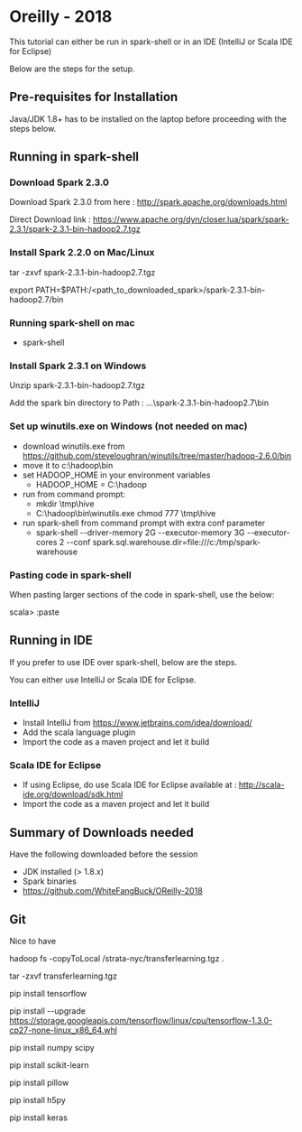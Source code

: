 # Oreilly - 2018

This tutorial can either be run in spark-shell or in an IDE (IntelliJ or Scala IDE for Eclipse)

Below are the steps for the setup.

## Pre-requisites for Installation

Java/JDK 1.8+ has to be installed on the laptop before proceeding with the steps below.

## Running in spark-shell

### Download Spark 2.3.0

Download Spark 2.3.0 from here : http://spark.apache.org/downloads.html

Direct Download link : https://www.apache.org/dyn/closer.lua/spark/spark-2.3.1/spark-2.3.1-bin-hadoop2.7.tgz

### Install Spark 2.2.0 on Mac/Linux

tar -zxvf spark-2.3.1-bin-hadoop2.7.tgz

export PATH=$PATH:/<path_to_downloaded_spark>/spark-2.3.1-bin-hadoop2.7/bin

### Running spark-shell on mac

- spark-shell

### Install Spark 2.3.1 on Windows

Unzip spark-2.3.1-bin-hadoop2.7.tgz

Add the spark bin directory to Path : ...\spark-2.3.1-bin-hadoop2.7\bin

### Set up winutils.exe on Windows (not needed on mac)

- download winutils.exe from https://github.com/steveloughran/winutils/tree/master/hadoop-2.6.0/bin
- move it to c:\hadoop\bin
- set HADOOP_HOME in your environment variables
    - HADOOP_HOME = C:\hadoop
- run from command prompt:
    - mkdir \tmp\hive
    - C:\hadoop\bin\winutils.exe chmod 777 \tmp\hive
- run spark-shell from command prompt with extra conf parameter
    - spark-shell --driver-memory 2G --executor-memory 3G --executor-cores 2 --conf spark.sql.warehouse.dir=file:///c:/tmp/spark-warehouse


### Pasting code in spark-shell

When pasting larger sections of the code in spark-shell, use the below:

scala> :paste

## Running in IDE

If you prefer to use IDE over spark-shell, below are the steps.

You can either use IntelliJ or Scala IDE for Eclipse.

### IntelliJ

- Install IntelliJ from https://www.jetbrains.com/idea/download/
- Add the scala language plugin
- Import the code as a maven project and let it build

### Scala IDE for Eclipse

- If using Eclipse, do use Scala IDE for Eclipse available at : http://scala-ide.org/download/sdk.html
- Import the code as a maven project and let it build

## Summary of Downloads needed

Have the following downloaded before the session

- JDK installed (> 1.8.x)
- Spark binaries
- https://github.com/WhiteFangBuck/OReilly-2018


## Git

Nice to have


hadoop fs -copyToLocal  /strata-nyc/transferlearning.tgz .


tar -zxvf transferlearning.tgz

pip install tensorflow  

pip install --upgrade https://storage.googleapis.com/tensorflow/linux/cpu/tensorflow-1.3.0-cp27-none-linux_x86_64.whl

pip install numpy scipy

pip install scikit-learn

pip install pillow

pip install h5py

pip install keras


